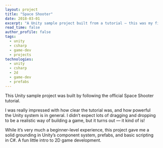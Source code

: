 ```yaml
---
layout: project
title: "Space Shooter"
date: 2018-03-01
excerpt: "A Unity sample project built from a tutorial — this was my first hands-on look at using Unity for 2D game development, and it was more capable than I expected."
read_time: false
author_profile: false
tags:
  - unity
  - csharp
  - game-dev
  - projects
technologies:
  - unity
  - csharp
  - 2d
  - game-dev
  - prefabs
---
```

This Unity sample project was built by following the official Space Shooter tutorial.

I was really impressed with how clear the tutorial was, and how powerful the Unity system is in general. I didn’t expect lots of dragging and dropping to be a realistic way of building a game, but it turns out — it kind of is!

While it’s very much a beginner-level experience, this project gave me a solid grounding in Unity’s component system, prefabs, and basic scripting in C#. A fun little intro to 2D game development.
</file>
